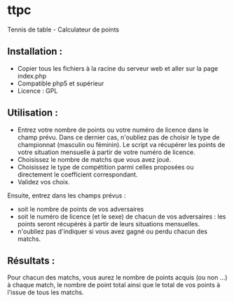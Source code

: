 ttpc
====

Tennis de table - Calculateur de points

Installation :
-------------
- Copier tous les fichiers à la racine du serveur web et aller sur la page index.php
- Compatible php5 et supérieur
- Licence : GPL

Utilisation :
------------

- Entrez votre nombre de points ou votre numéro de licence dans le champ prévu. Dans ce dernier cas, n'oubliez pas de choisir le type de 
championnat (masculin ou féminin). Le script va récupérer les points de votre situation mensuelle à partir de votre numéro de licence.
- Choisissez le nombre de matchs que vous avez joué.
- Choisissez le type de compétition parmi celles proposées ou directement le coefficient correspondant.
- Validez vos choix.

Ensuite, entrez dans les champs prévus :

- soit le nombre de points de vos adversaires
- soit le numéro de licence (et le sexe) de chacun de vos adversaires : les points seront récupérés à partir de leurs situations mensuelles.
- n'oubliez pas d'indiquer si vous avez gagné ou perdu chacun des matchs.

Résultats :
----------

Pour chacun des matchs, vous aurez le nombre de points acquis (ou non ...) à chaque match, le nombre de point total ainsi que le total
de vos points à l'issue de tous les matchs.

